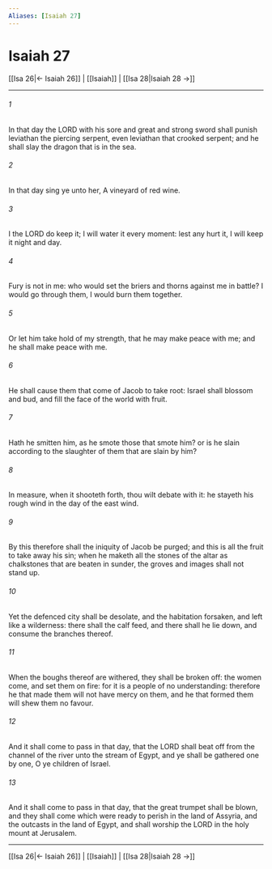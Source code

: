 ```yaml
---
Aliases: [Isaiah 27]
---
```

# Isaiah 27

[[Isa 26|← Isaiah 26]] | [[Isaiah]] | [[Isa 28|Isaiah 28 →]]
***



###### 1 
In that day the LORD with his sore and great and strong sword shall punish leviathan the piercing serpent, even leviathan that crooked serpent; and he shall slay the dragon that is in the sea. 

###### 2 
In that day sing ye unto her, A vineyard of red wine. 

###### 3 
I the LORD do keep it; I will water it every moment: lest any hurt it, I will keep it night and day. 

###### 4 
Fury is not in me: who would set the briers and thorns against me in battle? I would go through them, I would burn them together. 

###### 5 
Or let him take hold of my strength, that he may make peace with me; and he shall make peace with me. 

###### 6 
He shall cause them that come of Jacob to take root: Israel shall blossom and bud, and fill the face of the world with fruit. 

###### 7 
Hath he smitten him, as he smote those that smote him? or is he slain according to the slaughter of them that are slain by him? 

###### 8 
In measure, when it shooteth forth, thou wilt debate with it: he stayeth his rough wind in the day of the east wind. 

###### 9 
By this therefore shall the iniquity of Jacob be purged; and this is all the fruit to take away his sin; when he maketh all the stones of the altar as chalkstones that are beaten in sunder, the groves and images shall not stand up. 

###### 10 
Yet the defenced city shall be desolate, and the habitation forsaken, and left like a wilderness: there shall the calf feed, and there shall he lie down, and consume the branches thereof. 

###### 11 
When the boughs thereof are withered, they shall be broken off: the women come, and set them on fire: for it is a people of no understanding: therefore he that made them will not have mercy on them, and he that formed them will shew them no favour. 

###### 12 
And it shall come to pass in that day, that the LORD shall beat off from the channel of the river unto the stream of Egypt, and ye shall be gathered one by one, O ye children of Israel. 

###### 13 
And it shall come to pass in that day, that the great trumpet shall be blown, and they shall come which were ready to perish in the land of Assyria, and the outcasts in the land of Egypt, and shall worship the LORD in the holy mount at Jerusalem.

***
[[Isa 26|← Isaiah 26]] | [[Isaiah]] | [[Isa 28|Isaiah 28 →]]
